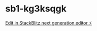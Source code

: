 # sb1-kg3ksqgk

[Edit in StackBlitz next generation editor ⚡️](https://stackblitz.com/~/github.com/ConnecXDealZ/sb1-kg3ksqgk)